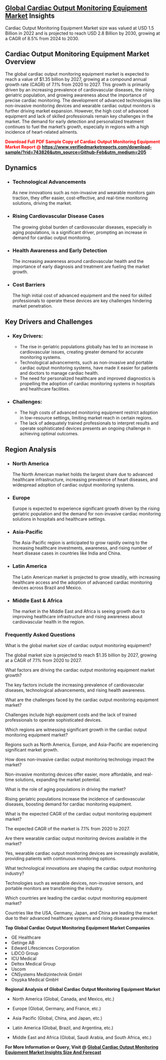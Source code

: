 <h2><a href="https://www.verifiedmarketreports.com/download-sample/?rid=743826&amp;utm_source=Github&amp;utm_medium=205" target="_blank">Global Cardiac Output Monitoring Equipment Market</a> Insights</h2><p>Cardiac Output Monitoring Equipment Market size was valued at USD 1.5 Billion in 2022 and is projected to reach USD 2.8 Billion by 2030, growing at a CAGR of 8.5% from 2024 to 2030.</p><p> <h2>Cardiac Output Monitoring Equipment Market Overview</h2> <p>The global cardiac output monitoring equipment market is expected to reach a value of $1.35 billion by 2027, growing at a compound annual growth rate (CAGR) of 7.1% from 2020 to 2027. This growth is primarily driven by an increasing prevalence of cardiovascular diseases, the rising geriatric population, and growing awareness about the importance of precise cardiac monitoring. The development of advanced technologies like non-invasive monitoring devices and wearable cardiac output monitors is further driving market expansion. However, the high cost of advanced equipment and lack of skilled professionals remain key challenges in the market. The demand for early detection and personalized treatment continues to fuel the market’s growth, especially in regions with a high incidence of heart-related ailments.</p> <p><strong><p><span class=""><span style="color: #ff0000;"><strong>Download Full PDF Sample Copy of Cardiac Output Monitoring Equipment Market Report</strong> @ </span><a href="https://www.verifiedmarketreports.com/download-sample/?rid=743826&amp;utm_source=Github-Feb&amp;utm_medium=205" target="_blank">https://www.verifiedmarketreports.com/download-sample/?rid=743826&amp;utm_source=Github-Feb&amp;utm_medium=205</a></span></p></strong></p> <h2>Dynamics</h2> <ul> <li><h3>Technological Advancements</h3> As new innovations such as non-invasive and wearable monitors gain traction, they offer easier, cost-effective, and real-time monitoring solutions, driving the market.</li> <li><h3>Rising Cardiovascular Disease Cases</h3> The growing global burden of cardiovascular diseases, especially in aging populations, is a significant driver, prompting an increase in demand for cardiac output monitoring.</li> <li><h3>Health Awareness and Early Detection</h3> The increasing awareness around cardiovascular health and the importance of early diagnosis and treatment are fueling the market growth.</li> <li><h3>Cost Barriers</h3> The high initial cost of advanced equipment and the need for skilled professionals to operate these devices are key challenges hindering market penetration.</li> </ul> <h2>Key Drivers and Challenges</h2> <ul> <li><h3>Key Drivers:</h3> <ul> <li>The rise in geriatric populations globally has led to an increase in cardiovascular issues, creating greater demand for accurate monitoring systems.</li> <li>Technological advancements, such as non-invasive and portable cardiac output monitoring systems, have made it easier for patients and doctors to manage cardiac health.</li> <li>The need for personalized healthcare and improved diagnostics is propelling the adoption of cardiac monitoring systems in hospitals and healthcare facilities.</li> </ul> </li> <li><h3>Challenges:</h3> <ul> <li>The high costs of advanced monitoring equipment restrict adoption in low-resource settings, limiting market reach in certain regions.</li> <li>The lack of adequately trained professionals to interpret results and operate sophisticated devices presents an ongoing challenge in achieving optimal outcomes.</li> </ul> </li> </ul> <h2>Region Analysis</h2> <ul> <li><h3>North America</h3> The North American market holds the largest share due to advanced healthcare infrastructure, increasing prevalence of heart diseases, and widespread adoption of cardiac output monitoring systems.</li> <li><h3>Europe</h3> Europe is expected to experience significant growth driven by the rising geriatric population and the demand for non-invasive cardiac monitoring solutions in hospitals and healthcare settings.</li> <li><h3>Asia-Pacific</h3> The Asia-Pacific region is anticipated to grow rapidly owing to the increasing healthcare investments, awareness, and rising number of heart disease cases in countries like India and China.</li> <li><h3>Latin America</h3> The Latin American market is projected to grow steadily, with increasing healthcare access and the adoption of advanced cardiac monitoring devices across Brazil and Mexico.</li> <li><h3>Middle East & Africa</h3> The market in the Middle East and Africa is seeing growth due to improving healthcare infrastructure and rising awareness about cardiovascular health in the region.</li> </ul> <h3>Frequently Asked Questions</h3> <p>What is the global market size of cardiac output monitoring equipment?</p> <p>The global market size is projected to reach $1.35 billion by 2027, growing at a CAGR of 7.1% from 2020 to 2027.</p> <p>What factors are driving the cardiac output monitoring equipment market growth?</p> <p>The key factors include the increasing prevalence of cardiovascular diseases, technological advancements, and rising health awareness.</p> <p>What are the challenges faced by the cardiac output monitoring equipment market?</p> <p>Challenges include high equipment costs and the lack of trained professionals to operate sophisticated devices.</p> <p>Which regions are witnessing significant growth in the cardiac output monitoring equipment market?</p> <p>Regions such as North America, Europe, and Asia-Pacific are experiencing significant market growth.</p> <p>How does non-invasive cardiac output monitoring technology impact the market?</p> <p>Non-invasive monitoring devices offer easier, more affordable, and real-time solutions, expanding the market potential.</p> <p>What is the role of aging populations in driving the market?</p> <p>Rising geriatric populations increase the incidence of cardiovascular diseases, boosting demand for cardiac monitoring equipment.</p> <p>What is the expected CAGR of the cardiac output monitoring equipment market?</p> <p>The expected CAGR of the market is 7.1% from 2020 to 2027.</p> <p>Are there wearable cardiac output monitoring devices available in the market?</p> <p>Yes, wearable cardiac output monitoring devices are increasingly available, providing patients with continuous monitoring options.</p> <p>What technological innovations are shaping the cardiac output monitoring industry?</p> <p>Technologies such as wearable devices, non-invasive sensors, and portable monitors are transforming the industry.</p> <p>Which countries are leading the cardiac output monitoring equipment market?</p> <p>Countries like the USA, Germany, Japan, and China are leading the market due to their advanced healthcare systems and rising disease prevalence.</p> </p><p><strong>Top Global Cardiac Output Monitoring Equipment Market Companies</strong></p><div data-test-id=""><p><li>GE Healthcare</li><li> Getinge AB</li><li> Edward Lifesciences Corporation</li><li> LiDCO Group</li><li> ICU Medical</li><li> Deltex Medical Group</li><li> Uscom</li><li> CNSystems Medizintechnik GmbH</li><li> Osypka Medical GmbH</li></p><div><strong>Regional Analysis of&nbsp;Global Cardiac Output Monitoring Equipment Market</strong></div><ul><li dir="ltr"><p dir="ltr">North America&nbsp;(Global, Canada, and Mexico, etc.)</p></li><li dir="ltr"><p dir="ltr">Europe (Global, Germany, and France, etc.)</p></li><li dir="ltr"><p dir="ltr">Asia Pacific&nbsp;(Global, China, and Japan, etc.)</p></li><li dir="ltr"><p dir="ltr">Latin America&nbsp;(Global, Brazil, and Argentina, etc.)</p></li><li dir="ltr">Middle East and Africa&nbsp;(Global, Saudi Arabia, and South Africa, etc.)</li></ul><p><strong>For More Information or Query, Visit @&nbsp;</strong><strong><a href="https://www.verifiedmarketreports.com/product/cardiac-output-monitoring-equipment-market/?utm_source=Github&amp;utm_medium=205" target="_blank">Global Cardiac Output Monitoring Equipment Market Insights Size And Forecast</a></strong></p></div>
